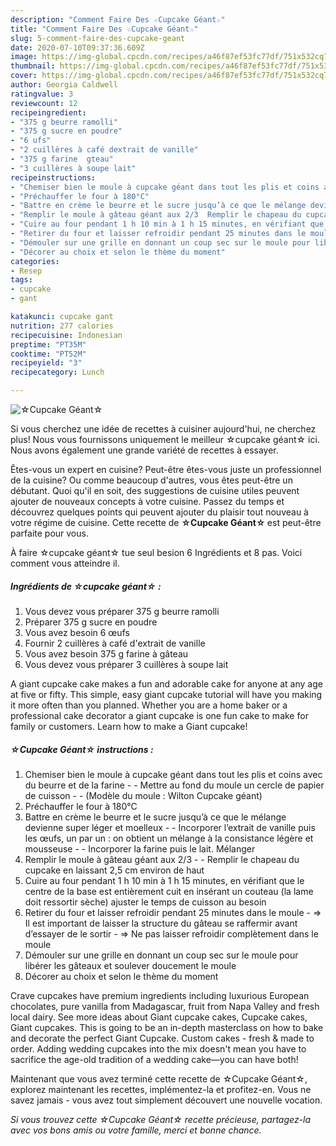 ```yaml
---
description: "Comment Faire Des ☆Cupcake Géant☆"
title: "Comment Faire Des ☆Cupcake Géant☆"
slug: 5-comment-faire-des-cupcake-geant
date: 2020-07-10T09:37:36.609Z
image: https://img-global.cpcdn.com/recipes/a46f87ef53fc77df/751x532cq70/☆cupcake-geant☆-photo-principale-de-la-recette.jpg
thumbnail: https://img-global.cpcdn.com/recipes/a46f87ef53fc77df/751x532cq70/☆cupcake-geant☆-photo-principale-de-la-recette.jpg
cover: https://img-global.cpcdn.com/recipes/a46f87ef53fc77df/751x532cq70/☆cupcake-geant☆-photo-principale-de-la-recette.jpg
author: Georgia Caldwell
ratingvalue: 3
reviewcount: 12
recipeingredient:
- "375 g beurre ramolli"
- "375 g sucre en poudre"
- "6 ufs"
- "2 cuillères à café dextrait de vanille"
- "375 g farine  gteau"
- "3 cuillères à soupe lait"
recipeinstructions:
- "Chemiser bien le moule à cupcake géant dans tout les plis et coins avec du beurre et de la farine  Mettre au fond du moule un cercle de papier de cuisson  (Modèle du moule : Wilton Cupcake géant)"
- "Préchauffer le four à 180°C"
- "Battre en crème le beurre et le sucre jusqu’à ce que le mélange devienne super léger et moelleux  Incorporer l’extrait de vanille puis les œufs, un par un : on obtient un mélange à la consistance légère et mousseuse  Incorporer la farine puis le lait. Mélanger"
- "Remplir le moule à gâteau géant aux 2/3  Remplir le chapeau du cupcake en laissant 2,5 cm environ de haut"
- "Cuire au four pendant 1 h 10 min à 1 h 15 minutes, en vérifiant que le centre de la base est entièrement cuit en insérant un couteau (la lame doit ressortir sèche) ajuster le temps de cuisson au besoin"
- "Retirer du four et laisser refroidir pendant 25 minutes dans le moule =&gt; Il est important de laisser la structure du gâteau se raffermir avant d’essayer de le sortir =&gt; Ne pas laisser refroidir complètement dans le moule"
- "Démouler sur une grille en donnant un coup sec sur le moule pour libérer les gâteaux et soulever doucement le moule"
- "Décorer au choix et selon le thème du moment"
categories:
- Resep
tags:
- cupcake
- gant

katakunci: cupcake gant 
nutrition: 277 calories
recipecuisine: Indonesian
preptime: "PT35M"
cooktime: "PT52M"
recipeyield: "3"
recipecategory: Lunch

---
```



![☆Cupcake Géant☆](https://img-global.cpcdn.com/recipes/a46f87ef53fc77df/751x532cq70/☆cupcake-geant☆-photo-principale-de-la-recette.jpg)

Si vous cherchez une idée de recettes à cuisiner aujourd'hui, ne cherchez plus! Nous vous fournissons uniquement le meilleur ☆cupcake géant☆ ici. Nous avons également une grande variété de recettes à essayer.

Êtes-vous un expert en cuisine? Peut-être êtes-vous juste un professionnel de la cuisine? Ou comme beaucoup d'autres, vous êtes peut-être un débutant. Quoi qu'il en soit, des suggestions de cuisine utiles peuvent ajouter de nouveaux concepts à votre cuisine. Passez du temps et découvrez quelques points qui peuvent ajouter du plaisir tout nouveau à votre régime de cuisine. Cette recette de <strong> ☆Cupcake Géant☆ </strong> est peut-être parfaite pour vous.

<!--inarticleads1-->

À faire ☆cupcake géant☆ tue seul besion 6 Ingrédients et 8 pas. Voici comment vous atteindre il.

##### Ingrédients de ☆cupcake géant☆ :

1. Vous devez vous préparer 375 g beurre ramolli
1. Préparer 375 g sucre en poudre
1. Vous avez besoin 6 œufs
1. Fournir 2 cuillères à café d&#39;extrait de vanille
1. Vous avez besoin 375 g farine à gâteau
1. Vous devez vous préparer 3 cuillères à soupe lait


A giant cupcake cake makes a fun and adorable cake for anyone at any age at five or fifty. This simple, easy giant cupcake tutorial will have you making it more often than you planned. Whether you are a home baker or a professional cake decorator a giant cupcake is one fun cake to make for family or customers. Learn how to make a Giant cupcake! 

<!--inarticleads2-->

##### ☆Cupcake Géant☆ instructions :

1. Chemiser bien le moule à cupcake géant dans tout les plis et coins avec du beurre et de la farine -  - Mettre au fond du moule un cercle de papier de cuisson -  - (Modèle du moule : Wilton Cupcake géant)
1. Préchauffer le four à 180°C
1. Battre en crème le beurre et le sucre jusqu’à ce que le mélange devienne super léger et moelleux -  - Incorporer l’extrait de vanille puis les œufs, un par un : on obtient un mélange à la consistance légère et mousseuse -  - Incorporer la farine puis le lait. Mélanger
1. Remplir le moule à gâteau géant aux 2/3 -  - Remplir le chapeau du cupcake en laissant 2,5 cm environ de haut
1. Cuire au four pendant 1 h 10 min à 1 h 15 minutes, en vérifiant que le centre de la base est entièrement cuit en insérant un couteau (la lame doit ressortir sèche) ajuster le temps de cuisson au besoin
1. Retirer du four et laisser refroidir pendant 25 minutes dans le moule - =&gt; Il est important de laisser la structure du gâteau se raffermir avant d’essayer de le sortir - =&gt; Ne pas laisser refroidir complètement dans le moule
1. Démouler sur une grille en donnant un coup sec sur le moule pour libérer les gâteaux et soulever doucement le moule
1. Décorer au choix et selon le thème du moment


Crave cupcakes have premium ingredients including luxurious European chocolates, pure vanilla from Madagascar, fruit from Napa Valley and fresh local dairy. See more ideas about Giant cupcake cakes, Cupcake cakes, Giant cupcakes. This is going to be an in-depth masterclass on how to bake and decorate the perfect Giant Cupcake. Custom cakes - fresh &amp; made to order. Adding wedding cupcakes into the mix doesn&#39;t mean you have to sacrifice the age-old tradition of a wedding cake—you can have both! 

<!--inarticleads1-->

<p>
Maintenant que vous avez terminé cette recette de ☆Cupcake Géant☆, explorez maintenant les recettes, implémentez-la et profitez-en. Vous ne savez jamais - vous avez tout simplement découvert une nouvelle vocation.
</p>

<p>
<i>Si vous trouvez cette ☆Cupcake Géant☆ recette précieuse, partagez-la avec vos bons amis ou votre famille, merci et bonne chance.</i>
</p>
